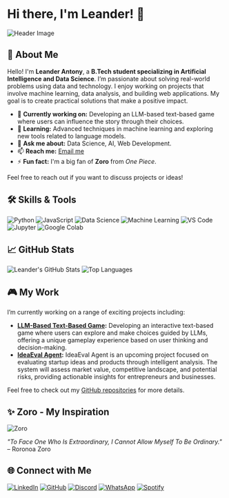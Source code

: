 # Hi there, I'm Leander! 👋

![Header Image](https://drive.google.com/uc?id=1UNxlXrfl-OSvh2TJ3zFRWGt_MHN4S9ZK)




## 🚀 About Me

Hello! I'm **Leander Antony**, a **B.Tech student specializing in Artificial Intelligence and Data Science**. I’m passionate about solving real-world problems using data and technology. I enjoy working on projects that involve machine learning, data analysis, and building web applications. My goal is to create practical solutions that make a positive impact.

- 🔭 **Currently working on:** Developing an LLM-based text-based game where users can influence the story through their choices.
- 🌱 **Learning:** Advanced techniques in machine learning and exploring new tools related to language models.
- 💬 **Ask me about:** Data Science, AI, Web Development.
- 📫 **Reach me:** [Email me](mailto:leander.antony2023@gmail.com)
- ⚡ **Fun fact:** I'm a big fan of **Zoro** from *One Piece*.

Feel free to reach out if you want to discuss projects or ideas!

## 🛠️ Skills & Tools

![Python](https://img.shields.io/badge/-Python-306998?style=flat&logo=python&logoColor=white) ![JavaScript](https://img.shields.io/badge/-JavaScript-F7DF1E?style=flat&logo=javascript&logoColor=black) ![Data Science](https://img.shields.io/badge/-Data_Science-0E76A8?style=flat&logo=databricks&logoColor=white) ![Machine Learning](https://img.shields.io/badge/-Machine_Learning-F7DF1E?style=flat&logo=scikit-learn&logoColor=black)
![VS Code](https://img.shields.io/badge/-VS_Code-007ACC?style=flat&logo=visualstudiocode&logoColor=white) ![Jupyter](https://img.shields.io/badge/-Jupyter-F7DF1E?style=flat&logo=jupyter&logoColor=black) ![Google Colab](https://img.shields.io/badge/-Google_Colab-F9AB00?style=flat&logo=googlecolab&logoColor=black)

## 📈 GitHub Stats

![Leander's GitHub Stats](https://github-readme-stats.vercel.app/api?username=Leander-Antony&show_icons=true&theme=radical)
![Top Languages](https://github-readme-stats.vercel.app/api/top-langs/?username=Leander-Antony&layout=compact&theme=radical)

## 🎮 My Work

I’m currently working on a range of exciting projects including:

- **[LLM-Based Text-Based Game](https://github.com/Leander-Antony/BeyondLLM/tree/main/Text%20based%20Game%20using%20BeyondLLM):** Developing an interactive text-based game where users can explore and make choices guided by LLMs, offering a unique gameplay experience based on user thinking and decision-making.
- **[IdeaEval Agent](https://github.com/Leander-Antony/BeyondLLM/tree/main/IdeaEval%20Agent):** IdeaEval Agent is an upcoming project focused on evaluating startup ideas and products through intelligent analysis. The system will assess market value, competitive landscape, and potential risks, providing actionable insights for entrepreneurs and businesses.

Feel free to check out my [GitHub repositories](https://github.com/Leander-Antony?tab=repositories) for more details.

## ✨ Zoro - My Inspiration

![Zoro](https://static0.gamerantimages.com/wordpress/wp-content/uploads/2023/11/one-piece-cliffhanger-zoro-new-sword-tease-1249050.jpg?q=70&fit=crop&w=1500&dpr=1)

*"To Face One Who Is Extraordinary, I Cannot Allow Myself To Be Ordinary."* – Roronoa Zoro

## 🌐 Connect with Me

[![LinkedIn](https://img.shields.io/badge/-LinkedIn-0077B5?style=flat&logo=linkedin&logoColor=white)](https://www.linkedin.com/in/leanderantony/)
[![GitHub](https://img.shields.io/badge/-GitHub-181717?style=flat&logo=github&logoColor=white)](https://github.com/Leander-Antony)
[![Discord](https://img.shields.io/badge/-Discord-7289DA?style=flat&logo=discord&logoColor=white)](https://discord.gg/NvxxvWB5v2)
[![WhatsApp](https://img.shields.io/badge/-WhatsApp-25D366?style=flat&logo=whatsapp&logoColor=white)](https://wa.me/9655858350)
[![Spotify](https://img.shields.io/badge/-Spotify-1DB954?style=flat&logo=spotify&logoColor=white)](https://open.spotify.com/user/vmbvd014b63zd5wxyti13fxml)
